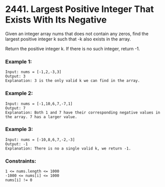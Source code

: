 # 2441. Largest Positive Integer That Exists With Its Negative

Given an integer array nums that does not contain any zeros, find the largest positive integer k such that -k also exists in the array.

Return the positive integer k. If there is no such integer, return -1.

 

### Example 1:
```
Input: nums = [-1,2,-3,3]
Output: 3
Explanation: 3 is the only valid k we can find in the array.
```
### Example 2:
```
Input: nums = [-1,10,6,7,-7,1]
Output: 7
Explanation: Both 1 and 7 have their corresponding negative values in the array. 7 has a larger value.
```
### Example 3:
```
Input: nums = [-10,8,6,7,-2,-3]
Output: -1
Explanation: There is no a single valid k, we return -1.
```

### Constraints:
```
1 <= nums.length <= 1000
-1000 <= nums[i] <= 1000
nums[i] != 0
```
